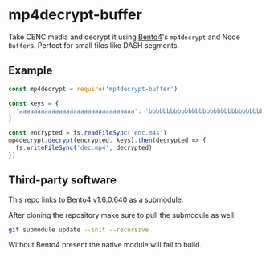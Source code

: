 # mp4decrypt-buffer

Take CENC media and decrypt it using [Bento4](https://github.com/axiomatic-systems/Bento4)'s `mp4decrypt` and Node `Buffer`s. Perfect for small files like DASH segments.

## Example
```javascript
const mp4decrypt = require('mp4decrypt-buffer')

const keys = {
  'aaaaaaaaaaaaaaaaaaaaaaaaaaaaaaaa': 'bbbbbbbbbbbbbbbbbbbbbbbbbbbbbbbb'
}

const encrypted = fs.readFileSync('enc.m4s')
mp4decrypt.decrypt(encrypted, keys).then(decrypted => {
  fs.writeFileSync('dec.mp4', decrypted)
})
```

## Third-party software
This repo links to [Bento4 v1.6.0.640](https://github.com/axiomatic-systems/Bento4/tree/v1.6.0-640) as a submodule.

After cloning the repository make sure to pull the submodule as well:

```bash
git submodule update --init --recursive
```

Without Bento4 present the native module will fail to build.
